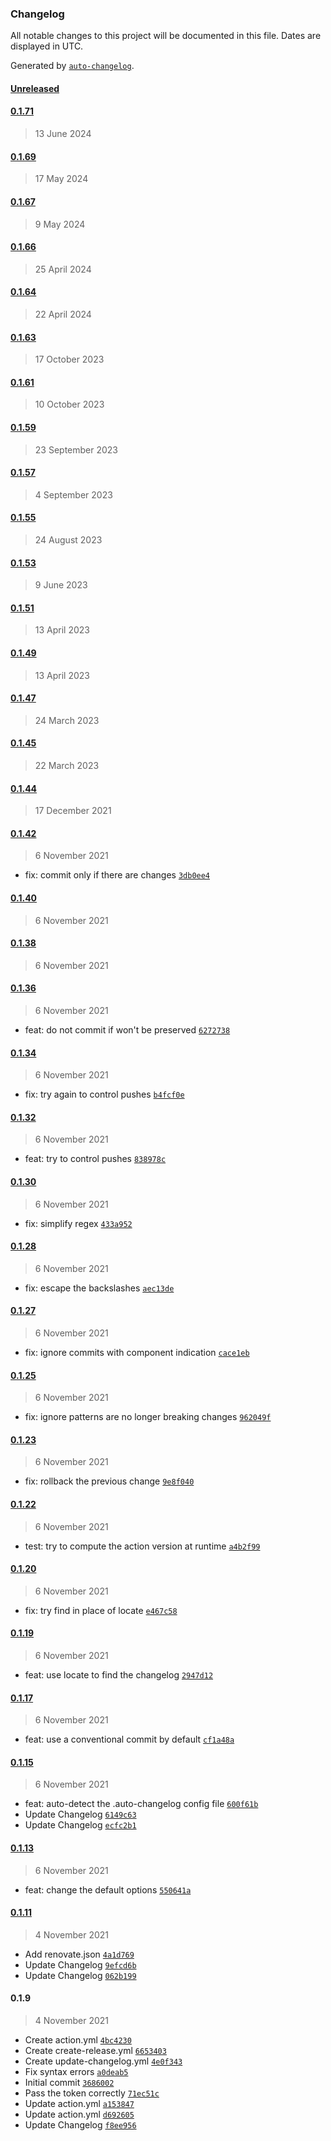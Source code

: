 ### Changelog

All notable changes to this project will be documented in this file. Dates are displayed in UTC.

Generated by [`auto-changelog`](https://github.com/CookPete/auto-changelog).

#### [Unreleased](https://github.com/DanySK/compute-changelog-action/compare/0.1.71...HEAD)

#### [0.1.71](https://github.com/DanySK/compute-changelog-action/compare/0.1.69...0.1.71)

> 13 June 2024

#### [0.1.69](https://github.com/DanySK/compute-changelog-action/compare/0.1.67...0.1.69)

> 17 May 2024

#### [0.1.67](https://github.com/DanySK/compute-changelog-action/compare/0.1.66...0.1.67)

> 9 May 2024

#### [0.1.66](https://github.com/DanySK/compute-changelog-action/compare/0.1.64...0.1.66)

> 25 April 2024

#### [0.1.64](https://github.com/DanySK/compute-changelog-action/compare/0.1.63...0.1.64)

> 22 April 2024

#### [0.1.63](https://github.com/DanySK/compute-changelog-action/compare/0.1.61...0.1.63)

> 17 October 2023

#### [0.1.61](https://github.com/DanySK/compute-changelog-action/compare/0.1.59...0.1.61)

> 10 October 2023

#### [0.1.59](https://github.com/DanySK/compute-changelog-action/compare/0.1.57...0.1.59)

> 23 September 2023

#### [0.1.57](https://github.com/DanySK/compute-changelog-action/compare/0.1.55...0.1.57)

> 4 September 2023

#### [0.1.55](https://github.com/DanySK/compute-changelog-action/compare/0.1.53...0.1.55)

> 24 August 2023

#### [0.1.53](https://github.com/DanySK/compute-changelog-action/compare/0.1.51...0.1.53)

> 9 June 2023

#### [0.1.51](https://github.com/DanySK/compute-changelog-action/compare/0.1.49...0.1.51)

> 13 April 2023

#### [0.1.49](https://github.com/DanySK/compute-changelog-action/compare/0.1.47...0.1.49)

> 13 April 2023

#### [0.1.47](https://github.com/DanySK/compute-changelog-action/compare/0.1.45...0.1.47)

> 24 March 2023

#### [0.1.45](https://github.com/DanySK/compute-changelog-action/compare/0.1.44...0.1.45)

> 22 March 2023

#### [0.1.44](https://github.com/DanySK/compute-changelog-action/compare/0.1.42...0.1.44)

> 17 December 2021

#### [0.1.42](https://github.com/DanySK/compute-changelog-action/compare/0.1.40...0.1.42)

> 6 November 2021

- fix: commit only if there are changes [`3db0ee4`](https://github.com/DanySK/compute-changelog-action/commit/3db0ee4ab3def1dcf19bbf61a563cf45c88f8679)

#### [0.1.40](https://github.com/DanySK/compute-changelog-action/compare/0.1.38...0.1.40)

> 6 November 2021

#### [0.1.38](https://github.com/DanySK/compute-changelog-action/compare/0.1.36...0.1.38)

> 6 November 2021

#### [0.1.36](https://github.com/DanySK/compute-changelog-action/compare/0.1.34...0.1.36)

> 6 November 2021

- feat: do not commit if won't be preserved [`6272738`](https://github.com/DanySK/compute-changelog-action/commit/6272738082f8782621399af9a9870fb3d222d844)

#### [0.1.34](https://github.com/DanySK/compute-changelog-action/compare/0.1.32...0.1.34)

> 6 November 2021

- fix: try again to control pushes [`b4fcf0e`](https://github.com/DanySK/compute-changelog-action/commit/b4fcf0e17aeb327072f1ee40d9febdf33366c35c)

#### [0.1.32](https://github.com/DanySK/compute-changelog-action/compare/0.1.30...0.1.32)

> 6 November 2021

- feat: try to control pushes [`838978c`](https://github.com/DanySK/compute-changelog-action/commit/838978c72f7749414a8fbaf0847a5c692ec69b5e)

#### [0.1.30](https://github.com/DanySK/compute-changelog-action/compare/0.1.28...0.1.30)

> 6 November 2021

- fix: simplify regex [`433a952`](https://github.com/DanySK/compute-changelog-action/commit/433a9525755436ae61892690a4e5c48e981b6a14)

#### [0.1.28](https://github.com/DanySK/compute-changelog-action/compare/0.1.27...0.1.28)

> 6 November 2021

- fix: escape the backslashes [`aec13de`](https://github.com/DanySK/compute-changelog-action/commit/aec13de03dd2e79761610d7f7ea7eee1e622ed28)

#### [0.1.27](https://github.com/DanySK/compute-changelog-action/compare/0.1.25...0.1.27)

> 6 November 2021

- fix: ignore commits with component indication [`cace1eb`](https://github.com/DanySK/compute-changelog-action/commit/cace1eb561829079cd9154fe27a05aa9ca0e2cab)

#### [0.1.25](https://github.com/DanySK/compute-changelog-action/compare/0.1.23...0.1.25)

> 6 November 2021

- fix: ignore patterns are no longer breaking changes [`962049f`](https://github.com/DanySK/compute-changelog-action/commit/962049f01cdb367d425588ff4a71199d0e2b6f4b)

#### [0.1.23](https://github.com/DanySK/compute-changelog-action/compare/0.1.22...0.1.23)

> 6 November 2021

- fix: rollback the previous change [`9e8f040`](https://github.com/DanySK/compute-changelog-action/commit/9e8f04027aa2565516049d33799d663b2fff9c84)

#### [0.1.22](https://github.com/DanySK/compute-changelog-action/compare/0.1.20...0.1.22)

> 6 November 2021

- test: try to compute the action version at runtime [`a4b2f99`](https://github.com/DanySK/compute-changelog-action/commit/a4b2f99971fa390b931202854669067c75113b87)

#### [0.1.20](https://github.com/DanySK/compute-changelog-action/compare/0.1.19...0.1.20)

> 6 November 2021

- fix: try find in place of locate [`e467c58`](https://github.com/DanySK/compute-changelog-action/commit/e467c58e4eac62a039c818ae7c6a65428c244dd8)

#### [0.1.19](https://github.com/DanySK/compute-changelog-action/compare/0.1.17...0.1.19)

> 6 November 2021

- feat: use locate to find the changelog [`2947d12`](https://github.com/DanySK/compute-changelog-action/commit/2947d12763e10e15e4ab2eb90963b4031d2a4585)

#### [0.1.17](https://github.com/DanySK/compute-changelog-action/compare/0.1.15...0.1.17)

> 6 November 2021

- feat: use a conventional commit by default [`cf1a48a`](https://github.com/DanySK/compute-changelog-action/commit/cf1a48ac1e6352146b784f6bd719c7566cdd8f84)

#### [0.1.15](https://github.com/DanySK/compute-changelog-action/compare/0.1.13...0.1.15)

> 6 November 2021

- feat: auto-detect the .auto-changelog config file [`600f61b`](https://github.com/DanySK/compute-changelog-action/commit/600f61bef8c4fa4a274d4628b0f978c972ccad0e)
- Update Changelog [`6149c63`](https://github.com/DanySK/compute-changelog-action/commit/6149c63d06810b3aaa96d1f2be4085dbe04512d1)
- Update Changelog [`ecfc2b1`](https://github.com/DanySK/compute-changelog-action/commit/ecfc2b13f8a9f0e3c595bdfc5f02d7178c382c6d)

#### [0.1.13](https://github.com/DanySK/compute-changelog-action/compare/0.1.11...0.1.13)

> 6 November 2021

- feat: change the default options [`550641a`](https://github.com/DanySK/compute-changelog-action/commit/550641af6463a89a24cad850fc4543fda166548f)

#### [0.1.11](https://github.com/DanySK/compute-changelog-action/compare/0.1.9...0.1.11)

> 4 November 2021

- Add renovate.json [`4a1d769`](https://github.com/DanySK/compute-changelog-action/commit/4a1d76953ab1d3042fa79ee6b6220392677cebc6)
- Update Changelog [`9efcd6b`](https://github.com/DanySK/compute-changelog-action/commit/9efcd6b44f8983cf2f5383b7de5901db00d23ed9)
- Update Changelog [`062b199`](https://github.com/DanySK/compute-changelog-action/commit/062b1995216d0f2bd164b144cb3f8536c7374ee2)

#### 0.1.9

> 4 November 2021

- Create action.yml [`4bc4230`](https://github.com/DanySK/compute-changelog-action/commit/4bc42307c06acf2d10ba9e7e9fad94334ccd23da)
- Create create-release.yml [`6653403`](https://github.com/DanySK/compute-changelog-action/commit/665340387d191e6cca699d40aecf606ddfcd3269)
- Create update-changelog.yml [`4e0f343`](https://github.com/DanySK/compute-changelog-action/commit/4e0f343bc70951155da869f1afc09d06ae0a0b43)
- Fix syntax errors [`a0deab5`](https://github.com/DanySK/compute-changelog-action/commit/a0deab56447ea4ff6c84069515add9640977a76c)
- Initial commit [`3686002`](https://github.com/DanySK/compute-changelog-action/commit/3686002e175f23b9f07f0e8a55c893a97e0f09f2)
- Pass the token correctly [`71ec51c`](https://github.com/DanySK/compute-changelog-action/commit/71ec51ca120898dd384b70251f22ea53632414a6)
- Update action.yml [`a153847`](https://github.com/DanySK/compute-changelog-action/commit/a153847bc888aca0db5f2f7dc706e9f91c982406)
- Update action.yml [`d692605`](https://github.com/DanySK/compute-changelog-action/commit/d692605068714c75d6c02b1150a9e0e4dce8d98f)
- Update Changelog [`f8ee956`](https://github.com/DanySK/compute-changelog-action/commit/f8ee956eaf469f4ea0042e01b31c78e92219bc8b)
